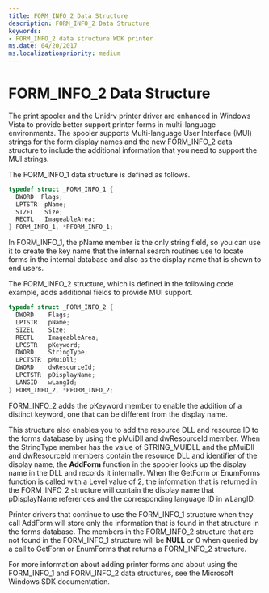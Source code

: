 ```yaml
---
title: FORM_INFO_2 Data Structure
description: FORM_INFO_2 Data Structure
keywords:
- FORM_INFO_2 data structure WDK printer
ms.date: 04/20/2017
ms.localizationpriority: medium
---
```


# FORM\_INFO\_2 Data Structure


The print spooler and the Unidrv printer driver are enhanced in Windows Vista to provide better support printer forms in multi-language environments. The spooler supports Multi-language User Interface (MUI) strings for the form display names and the new FORM\_INFO\_2 data structure to include the additional information that you need to support the MUI strings.

The FORM\_INFO\_1 data structure is defined as follows.

```cpp
typedef struct _FORM_INFO_1 { 
  DWORD  Flags; 
  LPTSTR  pName; 
  SIZEL   Size; 
  RECTL   ImageableArea; 
} FORM_INFO_1, *PFORM_INFO_1;
```

In FORM\_INFO\_1, the pName member is the only string field, so you can use it to create the key name that the internal search routines use to locate forms in the internal database and also as the display name that is shown to end users.

The FORM\_INFO\_2 structure, which is defined in the following code example, adds additional fields to provide MUI support.

```cpp
typedef struct _FORM_INFO_2 { 
  DWORD    Flags; 
  LPTSTR   pName; 
  SIZEL    Size; 
  RECTL    ImageableArea;
  LPCSTR   pKeyword;
  DWORD    StringType;
  LPCTSTR  pMuiDll;
  DWORD    dwResourceId;
  LPCTSTR  pDisplayName;
  LANGID   wLangId; 
} FORM_INFO_2, *PFORM_INFO_2;
```

FORM\_INFO\_2 adds the pKeyword member to enable the addition of a distinct keyword, one that can be different from the display name.

This structure also enables you to add the resource DLL and resource ID to the forms database by using the pMuiDll and dwResourceId member. When the StringType member has the value of STRING\_MUIDLL and the pMuiDll and dwResourceId members contain the resource DLL and identifier of the display name, the **AddForm** function in the spooler looks up the display name in the DLL and records it internally. When the GetForm or EnumForms function is called with a Level value of 2, the information that is returned in the FORM\_INFO\_2 structure will contain the display name that pDisplayName references and the corresponding language ID in wLangID.

Printer drivers that continue to use the FORM\_INFO\_1 structure when they call AddForm will store only the information that is found in that structure in the forms database. The members in the FORM\_INFO\_2 structure that are not found in the FORM\_INFO\_1 structure will be **NULL** or 0 when queried by a call to GetForm or EnumForms that returns a FORM\_INFO\_2 structure.

For more information about adding printer forms and about using the FORM\_INFO\_1 and FORM\_INFO\_2 data structures, see the Microsoft Windows SDK documentation.

 

 




